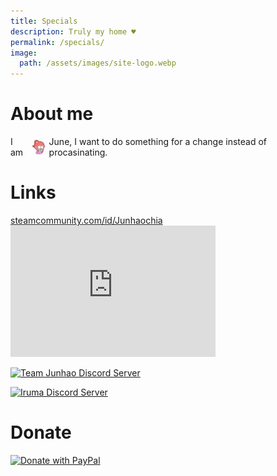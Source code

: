 ```yaml
---
title: Specials
description: Truly my home ♥
permalink: /specials/
image:
  path: /assets/images/site-logo.webp
---
```

# About me
<div style="display:flex;align-items:center;">
<span>I am </span>
<img src="/assets/images/June.webp" width="24" height="24" style="border-radius: 50%;margin: 0 5px;">
<span> June, I want to do something for a change instead of procasinating.</span>
</div>

# Links
<div>
<div><a href="https://steamcommunity.com/id/Junhaochia">steamcommunity.com/id/Junhaochia</a></div>
<iframe id="iframe-smp" scrolling="no" width="328px" height="210px" src="https://smp.junhaochia.repl.co/192010363" style="border: 0px;"></iframe>
<script id="remSelf">{const elem = document.currentScript || document.getElementById("remSelf");elem.parentNode.removeChild(elem);const smp = document.getElementById('iframe-smp');window.addEventListener("message", function(e) {if (e.data.includes(smp.src)) smp.height = e.data.slice(0,5);});}</script>
</div>

[![Team Junhao Discord Server](https://discord.com/api/guilds/661447151426994176/widget.png?style=banner2)](https://discord.gg/9QeEzAq)

[![Iruma Discord Server](https://discord.com/api/guilds/735144130484895797/widget.png?style=banner2)](https://discord.gg/M79cK6g)

# Donate
[![Donate with PayPal](https://www.paypalobjects.com/webstatic/en_US/i/buttons/PP_logo_h_200x51.png)](https://paypal.me/Junhaochia)